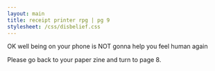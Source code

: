 ```yaml
---
layout: main
title: receipt printer rpg | pg 9
stylesheet: /css/disbelief.css
---
```


<div id="nothelping">
<p>OK well being on your phone is NOT gonna help you feel human again
<p>Please go back to your paper zine and turn to page 8.
</div>
<div id="bg"></div>
